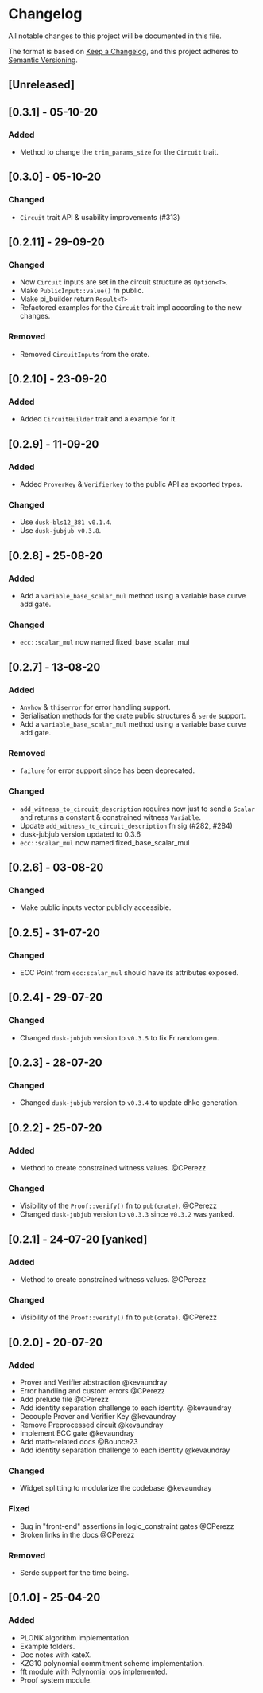 # Changelog

All notable changes to this project will be documented in this file.

The format is based on [Keep a Changelog](https://keepachangelog.com/en/1.0.0/),
and this project adheres to [Semantic Versioning](https://semver.org/spec/v2.0.0.html).



## [Unreleased]

## [0.3.1] - 05-10-20
### Added
- Method to change the `trim_params_size` for the `Circuit` trait.

## [0.3.0] - 05-10-20
### Changed
- `Circuit` trait API & usability improvements (#313)

## [0.2.11] - 29-09-20
### Changed
- Now `Circuit` inputs are set in the circuit structure as `Option<T>`.
- Make `PublicInput::value()` fn public.
- Make pi_builder return `Result<T>`
- Refactored examples for the `Circuit` trait impl
according to the new changes.

### Removed
- Removed `CircuitInputs` from the crate.

## [0.2.10] - 23-09-20
### Added
- Added `CircuitBuilder` trait and a example for it. 

## [0.2.9] - 11-09-20
### Added
- Added `ProverKey` & `Verifierkey` to the public API as exported types.

### Changed
- Use `dusk-bls12_381 v0.1.4`. 
- Use `dusk-jubjub v0.3.8`. 

## [0.2.8] - 25-08-20
### Added
- Add a `variable_base_scalar_mul` method using a variable base curve add gate.

### Changed
- `ecc::scalar_mul` now named fixed_base_scalar_mul


## [0.2.7] - 13-08-20
### Added
- `Anyhow` & `thiserror` for error handling support.
- Serialisation methods for the crate public structures &
`serde` support.
- Add a `variable_base_scalar_mul` method using a variable base curve add gate.
### Removed
- `failure` for error support since has been deprecated.

### Changed
- `add_witness_to_circuit_description` requires now just to send
a `Scalar` and returns a constant & constrained witness `Variable`.
- Update `add_witness_to_circuit_description` fn sig (#282, #284)
- dusk-jubjub version updated to 0.3.6
- `ecc::scalar_mul` now named fixed_base_scalar_mul

## [0.2.6] - 03-08-20
### Changed
- Make public inputs vector publicly accessible.

## [0.2.5] - 31-07-20
### Changed
- ECC Point from `ecc:scalar_mul` should have its attributes exposed.

## [0.2.4] - 29-07-20
### Changed
- Changed `dusk-jubjub` version to `v0.3.5` to fix Fr random gen.

## [0.2.3] - 28-07-20
### Changed
- Changed `dusk-jubjub` version to `v0.3.4` to update dhke generation.

## [0.2.2] - 25-07-20
### Added
- Method to create constrained witness values. @CPerezz

### Changed
- Visibility of the `Proof::verify()` fn to `pub(crate)`. @CPerezz
- Changed `dusk-jubjub` version to `v0.3.3` since `v0.3.2` was yanked.

## [0.2.1] - 24-07-20 [yanked]
### Added
- Method to create constrained witness values. @CPerezz

### Changed
- Visibility of the `Proof::verify()` fn to `pub(crate)`. @CPerezz
 

## [0.2.0] - 20-07-20
### Added
- Prover and Verifier abstraction @kevaundray
- Error handling and custom errors @CPerezz
- Add prelude file @CPerezz
- Add identity separation challenge to each identity. @kevaundray
- Decouple Prover and Verifier Key @kevaundray
- Remove Preprocessed circuit @kevaundray
- Implement ECC gate @kevaundray
- Add math-related docs @Bounce23
- Add identity separation challenge to each identity @kevaundray

### Changed
- Widget splitting to modularize the codebase @kevaundray

### Fixed
- Bug in "front-end" assertions in logic_constraint gates @CPerezz
- Broken links in the docs @CPerezz

### Removed
- Serde support for the time being. 


## [0.1.0] - 25-04-20
### Added

- PLONK algorithm implementation.
- Example folders.
- Doc notes with kateX.
- KZG10 polynomial commitment scheme implementation.
- fft module with Polynomial ops implemented.
- Proof system module.
